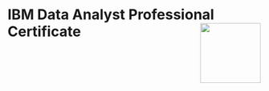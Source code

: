 # IBM Data Analyst Professional Certificate <img src="https://purepng.com/public/uploads/large/purepng.com-ibm-logologobrand-logoiconslogos-251519939176ka7y8.png" align="right" width="120" />

